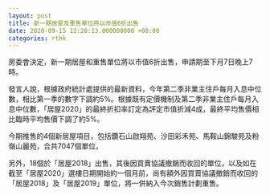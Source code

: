 ```yaml
---
layout: post
title: 新一期居屋及重售單位將以市值6折出售
date: 2020-09-15 12:28:13.000000000 +08:00
categories: rthk
---
```


房委會決定，新一期居屋和重售單位將以市值6折出售，申請期至下月7日晚上7時。
 
發言人說，根據政府統計處提供的最新資料，今年第二季非業主住戶每月入息中位數，相比第一季的數字下調約5%。根據既有定價機制及第二季非業主住戶每月入息中位數，「居屋2020」的最終折扣率訂定為評定市值折減4成，最終平均售價相比臨時平均售價下調了約5%。
  
今期推售的4個新居屋項目，包括鑽石山啟翔苑、沙田彩禾苑、馬鞍山錦駿苑及粉嶺山麗苑，合共7047個單位。

另外，18個於「居屋2018」出售，其後因買賣協議撤銷而收回的單位，以及如在截至「居屋2020」選樓日期開始約一個月前，尚有額外因買賣協議撤銷而收回的「居屋2018」及「居屋2019」單位，將一併納入今次銷售計劃重售。
